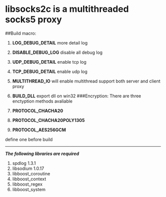 # libsocks2c is a multithreaded socks5 proxy

##Build macro:

1. **LOG_DEBUG_DETAIL**     more detail log
2. **DISABLE_DEBUG_LOG**    disable all debug log
3. **UDP_DEBUG_DETAIL**     enable tcp log
3. **TCP_DEBUG_DETAIL**     enable udp log
4. **MULTITHREAD_IO**       will enable multithread support both server and client proxy
5. **BUILD_DLL**			export dll on win32
###Encryption: 
There are three enctyption methods avaliable

1. **PROTOCOL_CHACHA20**
2. **PROTOCOL_CHACHA20POLY1305**
3. **PROTOCOL_AES256GCM**

define one before build

---
***The following libraries are required***
1. spdlog 1.3.1
2. libsodium 1.0.17
3. libboost_coroutine 
4. libboost_context 
5. libboost_regex 
6. libboost_system 
